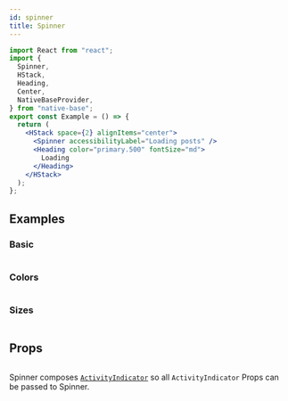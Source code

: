```yaml
---
id: spinner
title: Spinner
---
```


```jsx isShowcase
import React from "react";
import {
  Spinner,
  HStack,
  Heading,
  Center,
  NativeBaseProvider,
} from "native-base";
export const Example = () => {
  return (
    <HStack space={2} alignItems="center">
      <Spinner accessibilityLabel="Loading posts" />
      <Heading color="primary.500" fontSize="md">
        Loading
      </Heading>
    </HStack>
  );
};
```

## Examples

### Basic

```ComponentSnackPlayer path=components,primitives,Spinner,usage.tsx

```

### Colors

```ComponentSnackPlayer path=components,primitives,Spinner,color.tsx

```

### Sizes

```ComponentSnackPlayer path=components,primitives,Spinner,size.tsx

```

## Props

```ComponentPropTable path=primitives,Spinner,index.tsx

```

Spinner composes [`ActivityIndicator`](https://reactnative.dev/docs/activityindicator) so all `ActivityIndicator` Props can be passed to Spinner.
